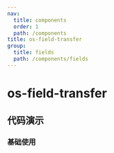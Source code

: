 ```yaml
---
nav:
  title: components
  order: 1
  path: /components
title: os-field-transfer
group:
  title: fields
  path: /components/fields
---
```


# os-field-transfer

## 代码演示

### 基础使用

<code src="../demos/field-transfer/simple.tsx" />

<API exports='["Settings"]' src="../components/fields/transfer.tsx"></API>
